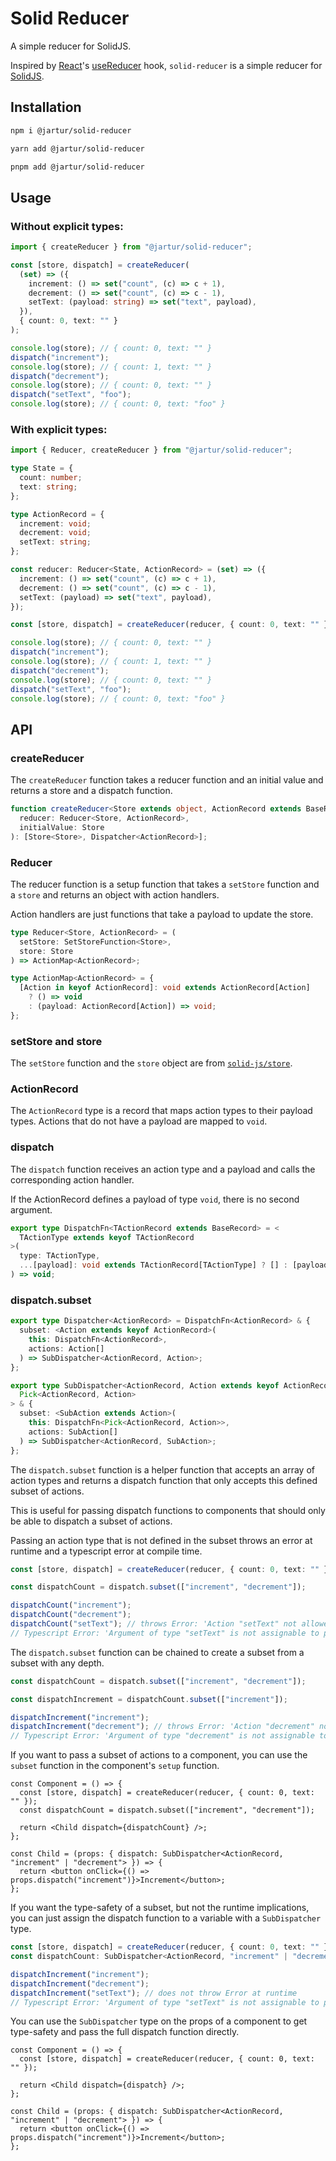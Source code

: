 # Solid Reducer

A simple reducer for SolidJS.

Inspired by [React](https://reactjs.org/)'s [useReducer](https://reactjs.org/docs/hooks-reference.html#usereducer) hook, `solid-reducer` is a simple reducer for [SolidJS](https://www.solidjs.com/).

## Installation

```bash
npm i @jartur/solid-reducer

yarn add @jartur/solid-reducer

pnpm add @jartur/solid-reducer
```

## Usage

### Without explicit types:

```ts
import { createReducer } from "@jartur/solid-reducer";

const [store, dispatch] = createReducer(
  (set) => ({
    increment: () => set("count", (c) => c + 1),
    decrement: () => set("count", (c) => c - 1),
    setText: (payload: string) => set("text", payload),
  }),
  { count: 0, text: "" }
);

console.log(store); // { count: 0, text: "" }
dispatch("increment");
console.log(store); // { count: 1, text: "" }
dispatch("decrement");
console.log(store); // { count: 0, text: "" }
dispatch("setText", "foo");
console.log(store); // { count: 0, text: "foo" }
```

### With explicit types:

```ts
import { Reducer, createReducer } from "@jartur/solid-reducer";

type State = {
  count: number;
  text: string;
};

type ActionRecord = {
  increment: void;
  decrement: void;
  setText: string;
};

const reducer: Reducer<State, ActionRecord> = (set) => ({
  increment: () => set("count", (c) => c + 1),
  decrement: () => set("count", (c) => c - 1),
  setText: (payload) => set("text", payload),
});

const [store, dispatch] = createReducer(reducer, { count: 0, text: "" });

console.log(store); // { count: 0, text: "" }
dispatch("increment");
console.log(store); // { count: 1, text: "" }
dispatch("decrement");
console.log(store); // { count: 0, text: "" }
dispatch("setText", "foo");
console.log(store); // { count: 0, text: "foo" }
```

## API

### createReducer

The `createReducer` function takes a reducer function and an initial value and returns a store and a dispatch function.

```ts
function createReducer<Store extends object, ActionRecord extends BaseRecord>(
  reducer: Reducer<Store, ActionRecord>,
  initialValue: Store
): [Store<Store>, Dispatcher<ActionRecord>];
```

### Reducer

The reducer function is a setup function that takes a `setStore` function and a `store` and returns an object with action handlers.

Action handlers are just functions that take a payload to update the store.

```ts
type Reducer<Store, ActionRecord> = (
  setStore: SetStoreFunction<Store>,
  store: Store
) => ActionMap<ActionRecord>;

type ActionMap<ActionRecord> = {
  [Action in keyof ActionRecord]: void extends ActionRecord[Action]
    ? () => void
    : (payload: ActionRecord[Action]) => void;
};
```

### setStore and store

The `setStore` function and the `store` object are from [`solid-js/store`](https://www.solidjs.com/docs/latest/api#using-stores).

### ActionRecord

The `ActionRecord` type is a record that maps action types to their payload types. Actions that do not have a payload are mapped to `void`.

### dispatch

The `dispatch` function receives an action type and a payload and calls the corresponding action handler.

If the ActionRecord defines a payload of type `void`, there is no second argument.

```ts
export type DispatchFn<TActionRecord extends BaseRecord> = <
  TActionType extends keyof TActionRecord
>(
  type: TActionType,
  ...[payload]: void extends TActionRecord[TActionType] ? [] : [payload: TActionRecord[TActionType]]
) => void;
```

### dispatch.subset

```ts
export type Dispatcher<ActionRecord> = DispatchFn<ActionRecord> & {
  subset: <Action extends keyof ActionRecord>(
    this: DispatchFn<ActionRecord>,
    actions: Action[]
  ) => SubDispatcher<ActionRecord, Action>;
};

export type SubDispatcher<ActionRecord, Action extends keyof ActionRecord> = DispatchFn<
  Pick<ActionRecord, Action>
> & {
  subset: <SubAction extends Action>(
    this: DispatchFn<Pick<ActionRecord, Action>>,
    actions: SubAction[]
  ) => SubDispatcher<ActionRecord, SubAction>;
};
```

The `dispatch.subset` function is a helper function that accepts an array of action types and returns a dispatch function that only accepts this defined subset of actions.

This is useful for passing dispatch functions to components that should only be able to dispatch a subset of actions.

Passing an action type that is not defined in the subset throws an error at runtime and a typescript error at compile time.

```ts
const [store, dispatch] = createReducer(reducer, { count: 0, text: "" });

const dispatchCount = dispatch.subset(["increment", "decrement"]);

dispatchCount("increment");
dispatchCount("decrement");
dispatchCount("setText"); // throws Error: 'Action "setText" not allowed from this dispatcher'
// Typescript Error: 'Argument of type "setText" is not assignable to parameter of type "increment" | "decrement"'.
```

The `dispatch.subset` function can be chained to create a subset from a subset with any depth.

```ts
const dispatchCount = dispatch.subset(["increment", "decrement"]);

const dispatchIncrement = dispatchCount.subset(["increment"]);

dispatchIncrement("increment");
dispatchIncrement("decrement"); // throws Error: 'Action "decrement" not allowed from this dispatcher'
// Typescript Error: 'Argument of type "decrement" is not assignable to parameter of type "increment"'.
```

If you want to pass a subset of actions to a component, you can use the `subset` function in the component's `setup` function.

```tsx
const Component = () => {
  const [store, dispatch] = createReducer(reducer, { count: 0, text: "" });
  const dispatchCount = dispatch.subset(["increment", "decrement"]);

  return <Child dispatch={dispatchCount} />;
};

const Child = (props: { dispatch: SubDispatcher<ActionRecord, "increment" | "decrement"> }) => {
  return <button onClick={() => props.dispatch("increment")}>Increment</button>;
};
```

If you want the type-safety of a subset, but not the runtime implications, you can just assign the dispatch function to a variable with a `SubDispatcher` type.

```ts
const [store, dispatch] = createReducer(reducer, { count: 0, text: "" });
const dispatchCount: SubDispatcher<ActionRecord, "increment" | "decrement"> = dispatch;

dispatchIncrement("increment");
dispatchIncrement("decrement");
dispatchIncrement("setText"); // does not throw Error at runtime
// Typescript Error: 'Argument of type "setText" is not assignable to parameter of type "increment" | "decrement"'.
```

You can use the `SubDispatcher` type on the props of a component to get type-safety and pass the full dispatch function directly.

```tsx
const Component = () => {
  const [store, dispatch] = createReducer(reducer, { count: 0, text: "" });

  return <Child dispatch={dispatch} />;
};

const Child = (props: { dispatch: SubDispatcher<ActionRecord, "increment" | "decrement"> }) => {
  return <button onClick={() => props.dispatch("increment")}>Increment</button>;
};
```
